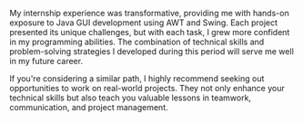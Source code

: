 My internship experience was transformative, providing me with hands-on exposure to Java GUI development using AWT and Swing. Each project presented its unique challenges, but with each task, I grew more confident in my programming abilities. The combination of technical skills and problem-solving strategies I developed during this period will serve me well in my future career.

If you're considering a similar path, I highly recommend seeking out opportunities to work on real-world projects. They not only enhance your technical skills but also teach you valuable lessons in teamwork, communication, and project management.
